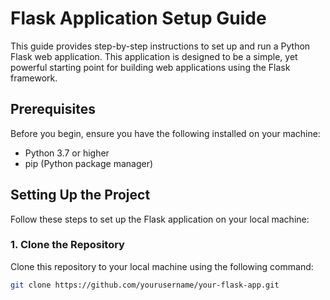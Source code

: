 # Flask Application Setup Guide

This guide provides step-by-step instructions to set up and run a Python Flask web application. This application is designed to be a simple, yet powerful starting point for building web applications using the Flask framework.

## Prerequisites

Before you begin, ensure you have the following installed on your machine:

- Python 3.7 or higher
- pip (Python package manager)

## Setting Up the Project

Follow these steps to set up the Flask application on your local machine:

### 1. Clone the Repository

Clone this repository to your local machine using the following command:

```bash
git clone https://github.com/yourusername/your-flask-app.git
